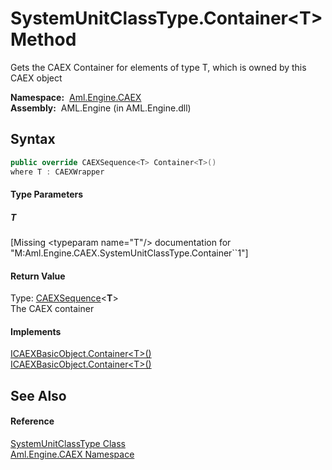 SystemUnitClassType.Container&lt;T> Method
==========================================
Gets the CAEX Container for elements of type T, which is owned by this CAEX object

  **Namespace:**  [Aml.Engine.CAEX][1]  
  **Assembly:**  AML.Engine (in AML.Engine.dll)

Syntax
------

```csharp
public override CAEXSequence<T> Container<T>()
where T : CAEXWrapper

```

#### Type Parameters

##### *T*

[Missing &lt;typeparam name="T"/> documentation for "M:Aml.Engine.CAEX.SystemUnitClassType.Container``1"]


#### Return Value
Type: [CAEXSequence][2]&lt;**T**>  
The CAEX container
#### Implements
[ICAEXBasicObject.Container&lt;T>()][3]  
[ICAEXBasicObject.Container&lt;T>()][3]  


See Also
--------

#### Reference
[SystemUnitClassType Class][4]  
[Aml.Engine.CAEX Namespace][1]  

[1]: ../README.md
[2]: ../CAEXSequence_1/README.md
[3]: ../ICAEXBasicObject/Container__1.md
[4]: README.md
[5]: https://www.automationml.org
[6]: ../../icons/logoShade.png